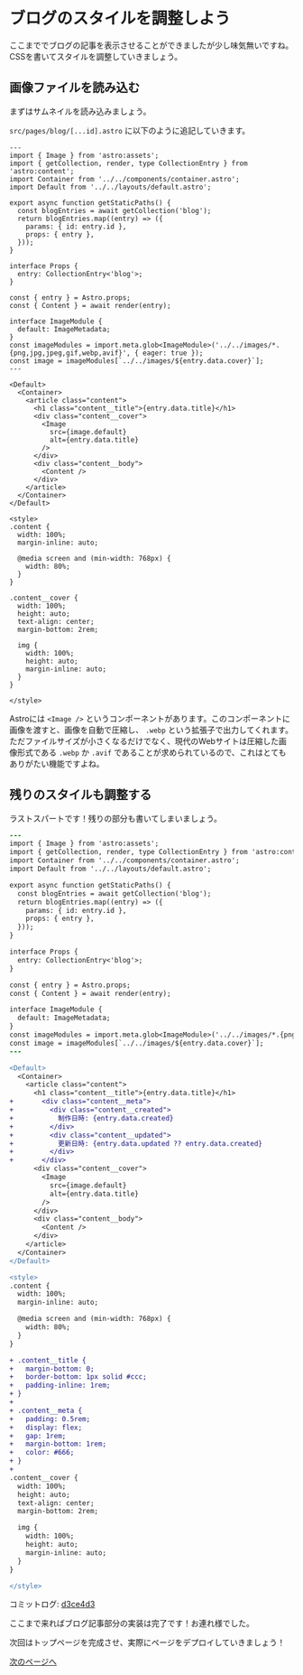 # ブログのスタイルを調整しよう

ここまででブログの記事を表示させることができましたが少し味気無いですね。CSSを書いてスタイルを調整していきましょう。

## 画像ファイルを読み込む

まずはサムネイルを読み込みましょう。

`src/pages/blog/[...id].astro` に以下のように追記していきます。

```astro
---
import { Image } from 'astro:assets';
import { getCollection, render, type CollectionEntry } from 'astro:content';
import Container from '../../components/container.astro';
import Default from '../../layouts/default.astro';

export async function getStaticPaths() {
  const blogEntries = await getCollection('blog');
  return blogEntries.map((entry) => ({
    params: { id: entry.id },
    props: { entry },
  }));
}

interface Props {
  entry: CollectionEntry<'blog'>;
}

const { entry } = Astro.props;
const { Content } = await render(entry);

interface ImageModule {
  default: ImageMetadata;
}
const imageModules = import.meta.glob<ImageModule>('../../images/*.{png,jpg,jpeg,gif,webp,avif}', { eager: true });
const image = imageModules[`../../images/${entry.data.cover}`];
---

<Default>
  <Container>
    <article class="content">
      <h1 class="content__title">{entry.data.title}</h1>
      <div class="content__cover">
        <Image
          src={image.default}
          alt={entry.data.title}
        />
      </div>
      <div class="content__body">
        <Content />
      </div>
    </article>
  </Container>
</Default>

<style>
.content {
  width: 100%;
  margin-inline: auto;

  @media screen and (min-width: 768px) {
    width: 80%;
  }
}

.content__cover {
  width: 100%;
  height: auto;
  text-align: center;
  margin-bottom: 2rem;

  img {
    width: 100%;
    height: auto;
    margin-inline: auto;
  }
}

</style>
```

Astroには `<Image />` というコンポーネントがあります。このコンポーネントに画像を渡すと、画像を自動で圧縮し、 `.webp` という拡張子で出力してくれます。ただファイルサイズが小さくなるだけでなく、現代のWebサイトは圧縮した画像形式である `.webp` か `.avif` であることが求められているので、これはとてもありがたい機能ですよね。

## 残りのスタイルも調整する

ラストスパートです！残りの部分も書いてしまいましょう。

```diff
---
import { Image } from 'astro:assets';
import { getCollection, render, type CollectionEntry } from 'astro:content';
import Container from '../../components/container.astro';
import Default from '../../layouts/default.astro';

export async function getStaticPaths() {
  const blogEntries = await getCollection('blog');
  return blogEntries.map((entry) => ({
    params: { id: entry.id },
    props: { entry },
  }));
}

interface Props {
  entry: CollectionEntry<'blog'>;
}

const { entry } = Astro.props;
const { Content } = await render(entry);

interface ImageModule {
  default: ImageMetadata;
}
const imageModules = import.meta.glob<ImageModule>('../../images/*.{png,jpg,jpeg,gif,webp,avif}', { eager: true });
const image = imageModules[`../../images/${entry.data.cover}`];
---

<Default>
  <Container>
    <article class="content">
      <h1 class="content__title">{entry.data.title}</h1>
+       <div class="content__meta">
+         <div class="content__created">
+           制作日時: {entry.data.created}
+         </div>
+         <div class="content__updated">
+           更新日時: {entry.data.updated ?? entry.data.created}
+         </div>
+       </div>
      <div class="content__cover">
        <Image
          src={image.default}
          alt={entry.data.title}
        />
      </div>
      <div class="content__body">
        <Content />
      </div>
    </article>
  </Container>
</Default>

<style>
.content {
  width: 100%;
  margin-inline: auto;

  @media screen and (min-width: 768px) {
    width: 80%;
  }
}

+ .content__title {
+   margin-bottom: 0;
+   border-bottom: 1px solid #ccc;
+   padding-inline: 1rem;
+ }
+ 
+ .content__meta {
+   padding: 0.5rem;
+   display: flex;
+   gap: 1rem;
+   margin-bottom: 1rem;
+   color: #666;
+ }
+ 
.content__cover {
  width: 100%;
  height: auto;
  text-align: center;
  margin-bottom: 2rem;

  img {
    width: 100%;
    height: auto;
    margin-inline: auto;
  }
}

</style>
```

コミットログ: [d3ce4d3](https://github.com/s-union/astro-hands-on/commit/d3ce4d3bb37c484b7db81cff1f0800c2ed877b48)

ここまで来ればブログ記事部分の実装は完了です！お連れ様でした。

次回はトップページを完成させ、実際にページをデプロイしていきましょう！

[次のページへ](/docs/ch3/1_index_page.md)